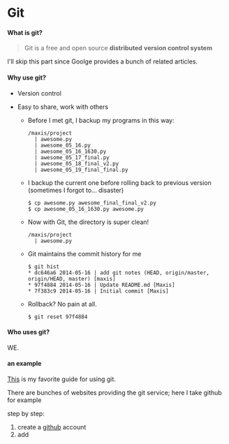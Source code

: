 Git
======

#### What is git?

> Git is a free and open source __distributed__ __version control system__

I'll skip this part since Goolge provides a bunch of related articles.


#### Why use git?

- Version control
- Easy to share, work with others

  - Before I met git, I backup my programs in this way:
  
    ```vim
    /maxis/project
      | awesome.py
      | awesome_05_16.py
      | awesome_05_16_1630.py
      | awesome_05_17_final.py
      | awesome_05_18_final_v2.py
      | awesome_05_19_final_final.py
    ```
  - I backup the current one before rolling back to previous version (sometimes I forgot to... disaster)
    ```vim
    $ cp awesome.py awesome_final_final_v2.py
    $ cp awesome_05_16_1630.py awesome.py
    ```
  
  - Now with Git, the directory is super clean!
    ```vim
    /maxis/project
      | awesome.py
    ```
  - Git maintains the commit history for me
    ```vim
    $ git hist
    * dc646a6 2014-05-16 | add git notes (HEAD, origin/master, origin/HEAD, master) [maxis]
    * 97f4884 2014-05-16 | Update README.md [Maxis]
    * 7f383c9 2014-05-16 | Initial commit [Maxis]
    ```

  - Rollback? No pain at all.
    ```vim
    $ git reset 97f4884
    ```


#### Who uses git?

WE.

#### an example

[This](http://rogerdudler.github.io/git-guide/index.html) is my favorite guide for using git.

There are bunches of websites providing the git service; here I take github for example

step by step:

1. create a <a href="https://github.com/" target="_blank">github</a> account
2. add

